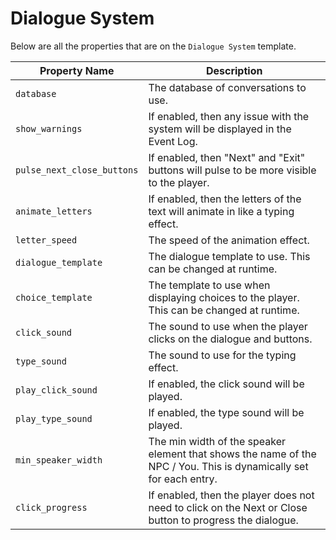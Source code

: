# Dialogue System

Below are all the properties that are on the `Dialogue System` template.

| Property Name | Description |
| ------------- | ----------- |
| `database` | The database of conversations to use. |
| `show_warnings` | If enabled, then any issue with the system will be displayed in the Event Log. |
| `pulse_next_close_buttons` | If enabled, then "Next" and "Exit" buttons will pulse to be more visible to the player. |
| `animate_letters` | If enabled, then the letters of the text will animate in like a typing effect. |
| `letter_speed` | The speed of the animation effect. |
| `dialogue_template` | The dialogue template to use.  This can be changed at runtime. |
| `choice_template` | The template to use when displaying choices to the player.  This can be changed at runtime. |
| `click_sound` | The sound to use when the player clicks on the dialogue and buttons. |
| `type_sound` | The sound to use for the typing effect. |
| `play_click_sound` | If enabled, the click sound will be played. |
| `play_type_sound` | If enabled, the type sound will be played. |
| `min_speaker_width` | The min width of the speaker element that shows the name of the NPC / You.  This is dynamically set for each entry. |
| `click_progress` | If enabled, then the player does not need to click on the Next or Close button to progress the dialogue. |
